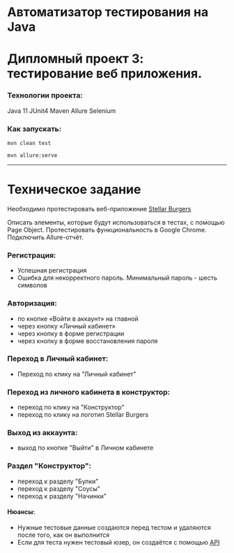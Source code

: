 # Автоматизатор тестирования на Java

# Дипломный проект 3: тестирование веб приложения.

### Технологии проекта:

Java 11
JUnit4
Maven
Allure
Selenium

### Как запускать:

`mvn clean test`

`mvn allure:serve`

___________________________________________________________________________________
# Техническое задание

Необходимо протестировать веб-приложение [Stellar Burgers](https://stellarburgers.nomoreparties.site/)

Описать элементы, которые будут использоваться в тестах, с помощью Page Object.
Протестировать функциональность в Google Chrome. Подключить Allure-отчёт.

### Регистрация:
- Успешная регистрация
- Ошибка для некорректного пароль. Минимальный пароль - шесть символов

### Авторизация:
- по кнопке «Войти в аккаунт» на главной
- через кнопку «Личный кабинет»
- через кнопку в форме регистрации
- через кнопку в форме восстановления пароля

### Переход в Личный кабинет:
- Переход по клику на "Личный кабинет"

### Переход из личного кабинета в конструктор: 
- переход по клику на "Конструктор"
- переход по клику на логотип Stellar Burgers

### Выход из аккаунта:
- выход по кнопке "Выйти" в Личном кабинете

### Раздел "Конструктор":
- переход к разделу "Булки"
- переход к разделу "Соусы"
- переход к разделу "Начинки"


#### Нюансы:
- Нужные тестовые данные создаются перед тестом и удаляются после того, как он выполнится
- Если для теста нужен тестовый юзер, он создаётся с помощью [API](https://code.s3.yandex.net/qa-automation-engineer/java/cheatsheets/paid-track/diplom/api-documentation.pdf)